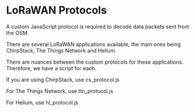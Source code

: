 LoRaWAN Protocols
============

A custom JavaScript protocol is required to decode
data packets sent from the OSM.

There are several LoRaWAN applications available,
the main ones being ChirpStack, The Things Network
and Helium.

There are nuances between the custom protocols
for these applications. Therefore, we have
a script for each.

If you are using ChirpStack, use cs_protocol.js

For The Things Network, use ttn_protocol.js

For Helium, use hl_protocol.js
